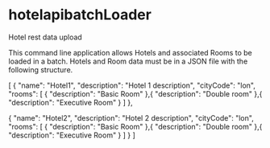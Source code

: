 # hotelapibatchLoader

Hotel rest data upload

This command line application allows Hotels and associated Rooms to be loaded in a batch.
Hotels and Room data must be in a JSON file with the following structure.

  [
  {
    "name": "Hotel1",
    "description": "Hotel 1 description",
    "cityCode": "lon",
    "rooms": [
      {
        "description": "Basic Room"
      },{
        "description": "Double room"
      },{
        "description": "Executive Room"
      }
    ]
  },

  {
    "name": "Hotel2",
    "description": "Hotel 2 description",
    "cityCode": "lon",
    "rooms": [
      {
        "description": "Basic Room"
      },{
        "description": "Double room"
      },{
        "description": "Executive Room"
      }
    ]
  }
  ]
